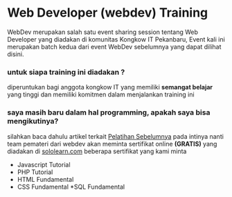 # Web Developer (webdev) Training 
WebDev merupakan salah satu event sharing session tentang Web Developer yang diadakan di komunitas Kongkow IT Pekanbaru, Event kali ini merupakan batch kedua dari event WebDev sebelumnya yang dapat dilihat disini.

### untuk siapa training ini diadakan ? 
diperuntukan bagi anggota kongkow IT yang memiliki **semangat belajar** yang tinggi dan memiliki komitmen dalam menjalankan training ini

### saya masih baru dalam hal programming, apakah saya bisa mengikutinya? 
silahkan baca dahulu artikel terkait [Pelatihan Sebelumnya](https://medium.com/kongkowitpekanbaru/kongkow-it-pekanbaru-menggelar-pelatihan-web-developer-b32841842e8e) 
pada intinya nanti team pemateri dari webdev akan meminta sertifikat online **(GRATIS)** yang diadakan di [sololearn.com](https://www.sololearn.com/) 
beberapa sertifikat yang kami minta   
* Javascript Tutorial
* PHP Tutorial 
* HTML Fundamental 
* CSS Fundamental
*SQL Fundamental

